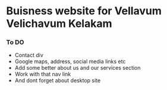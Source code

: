 # Buisness website for Vellavum Velichavum Kelakam

### To DO
* Contact div
* Google maps, address, social media links etc
* Add some better about us and our services section
* Work with that nav link
* And dont forget about desktop site
